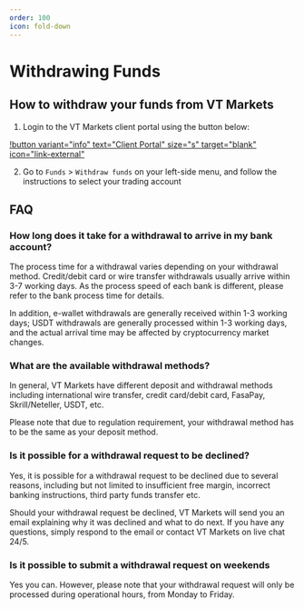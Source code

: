 ```yaml
---
order: 100
icon: fold-down
---
```



# Withdrawing Funds

## How to withdraw your funds from VT Markets

1. Login to the VT Markets client portal using the button below:

[!button variant="info" text="Client Portal" size="s" target="blank" icon="link-external"](https://myaccount.vtmarkets.com)

2. Go to `Funds` > `Withdraw funds` on your left-side menu, and follow the instructions to select your trading account


## FAQ

### How long does it take for a withdrawal to arrive in my bank account?

The process time for a withdrawal varies depending on your withdrawal method. Credit/debit card or wire transfer withdrawals usually arrive within 3-7 working days. As the process speed of each bank is different, please refer to the bank process time for details.

In addition, e-wallet withdrawals are generally received within 1-3 working days; USDT withdrawals are generally processed within 1-3 working days, and the actual arrival time may be affected by cryptocurrency market changes.

### What are the available withdrawal methods?

In general, VT Markets have different deposit and withdrawal methods including international wire transfer, credit card/debit card, FasaPay, Skrill/Neteller, USDT, etc.

Please note that due to regulation requirement, your withdrawal method has to be the same as your deposit method.

### Is it possible for a withdrawal request to be declined?

Yes, it is possible for a withdrawal request to be declined due to several reasons, including but not limited to insufficient free margin, incorrect banking instructions, third party funds transfer etc.

Should your withdrawal request be declined, VT Markets will send you an email explaining why it was declined and what to do next. If you have any questions, simply respond to the email or contact VT Markets on live chat 24/5.

### Is it possible to submit a withdrawal request on weekends

Yes you can. However, please note that your withdrawal request will only be processed during operational hours, from Monday to Friday.
